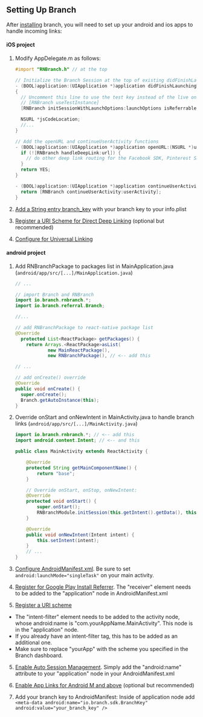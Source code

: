 ## Setting Up Branch
After [installing](./installation.md) branch, you will need to set up your android and ios apps to handle incoming links:

#### iOS project
1. Modify AppDelegate.m as follows:
    ```objective-c
    #import "RNBranch.h" // at the top

    // Initialize the Branch Session at the top of existing didFinishLaunchingWithOptions
    - (BOOL)application:(UIApplication *)application didFinishLaunchingWithOptions:(NSDictionary *)launchOptions
    {
      // Uncomment this line to use the test key instead of the live one.
      // [RNBranch useTestInstance]
      [RNBranch initSessionWithLaunchOptions:launchOptions isReferrable:YES]; // <-- add this

      NSURL *jsCodeLocation;
      //...
    }

    // Add the openURL and continueUserActivity functions
    - (BOOL)application:(UIApplication *)application openURL:(NSURL *)url sourceApplication:(NSString *)sourceApplication annotation:(id)annotation {
      if (![RNBranch handleDeepLink:url]) {
        // do other deep link routing for the Facebook SDK, Pinterest SDK, etc
      }
      return YES;
    }

    - (BOOL)application:(UIApplication *)application continueUserActivity:(NSUserActivity *)userActivity restorationHandler:(void (^)(NSArray *restorableObjects))restorationHandler {
      return [RNBranch continueUserActivity:userActivity];
    }
    ```
1. [Add a String entry branch_key](https://dev.branch.io/references/ios_sdk/#add-your-branch-key-to-your-project) with your branch key to your info.plist

2. [Register a URI Scheme for Direct Deep Linking](https://dev.branch.io/references/ios_sdk/#register-a-uri-scheme-direct-deep-linking-optional-but-recommended) (optional but recommended)

3. [Configure for Universal Linking](https://dev.branch.io/references/ios_sdk/#support-universal-linking-ios-9)

#### android project

1. Add RNBranchPackage to packages list in MainApplication.java (`android/app/src/[...]/MainApplication.java`)
    ```java
    // ...
    
    // import Branch and RNBranch
    import io.branch.rnbranch.*;
    import io.branch.referral.Branch;

    //...
    
    // add RNBranchPackage to react-native package list
    @Override
      protected List<ReactPackage> getPackages() {
        return Arrays.<ReactPackage>asList(
                new MainReactPackage(),
                new RNBranchPackage(), // <-- add this
    
    // ...
    
    // add onCreate() override
    @Override
    public void onCreate() {
      super.onCreate();
      Branch.getAutoInstance(this);
    }
    ```

1. Override onStart and onNewIntent in MainActivity.java to handle branch links (`android/app/src/[...]/MainActivity.java`)
    ```java
    import io.branch.rnbranch.*; // <-- add this
    import android.content.Intent; // <-- and this

    public class MainActivity extends ReactActivity {

        @Override
        protected String getMainComponentName() {
            return "base";
        }

        // Override onStart, onStop, onNewIntent:
        @Override
        protected void onStart() {
            super.onStart();
            RNBranchModule.initSession(this.getIntent().getData(), this);
        }

        @Override
        public void onNewIntent(Intent intent) {
            this.setIntent(intent);
        }
        // ...
    }
    ```

2. [Configure AndroidManifest.xml](https://dev.branch.io/getting-started/sdk-integration-guide/guide/android/#configure-manifest). Be sure to set `android:launchMode="singleTask"` on your main activity.

3. [Register for Google Play Install Referrer](https://dev.branch.io/getting-started/sdk-integration-guide/guide/android/#register-for-google-play-install-referrer). The "receiver" element needs to be added to the "application" node in AndroidManifest.xml

4. [Register a URI scheme](https://dev.branch.io/getting-started/sdk-integration-guide/guide/android/#register-a-uri-scheme)
- The "intent-filter" element needs to be added to the activity node, whose android:name is "com.yourAppName.MainActivity". This node is in the "application" node.
- If you already have an intent-filter tag, this has to be added as an additional one.
- Make sure to replace "yourApp" with the scheme you specified in the Branch dashboard.

5. [Enable Auto Session Management](https://dev.branch.io/getting-started/sdk-integration-guide/guide/android/#enable-auto-session-management). Simply add the "android:name" attribute to your "application" node in your AndroidManifest.xml

6. [Enable App Links for Android M and above](https://dev.branch.io/getting-started/universal-app-links/guide/android/) (optional but recommended)

7. Add your branch key to AndroidManifest: Inside of application node add     `<meta-data android:name="io.branch.sdk.BranchKey" android:value="your_branch_key" />`
